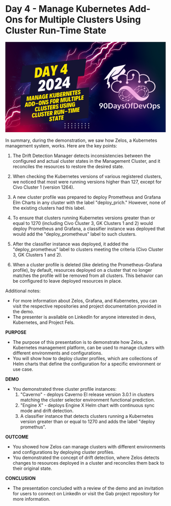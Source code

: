 # Day 4 - Manage Kubernetes Add-Ons for Multiple Clusters Using Cluster Run-Time State
[![Watch the video](thumbnails/day4.png)](https://www.youtube.com/watch?v=9OJSRbyEGVI)

 In summary, during the demonstration, we saw how Zelos, a Kubernetes management system, works. Here are the key points:

1. The Drift Detection Manager detects inconsistencies between the configured and actual cluster states in the Management Cluster, and it reconciles the resources to restore the desired state.

2. When checking the Kubernetes versions of various registered clusters, we noticed that most were running versions higher than 127, except for Civo Cluster 1 (version 1264).

3. A new cluster profile was prepared to deploy Prometheus and Grafana Elm Charts in any cluster with the label "deploy_prich." However, none of the existing clusters had this label.

4. To ensure that clusters running Kubernetes versions greater than or equal to 1270 (including Civo Cluster 3, GK Clusters 1 and 2) would deploy Prometheus and Grafana, a classifier instance was deployed that would add the "deploy_prometheus" label to such clusters.

5. After the classifier instance was deployed, it added the "deploy_prometheus" label to clusters meeting the criteria (Civo Cluster 3, GK Clusters 1 and 2).

6. When a cluster profile is deleted (like deleting the Prometheus-Grafana profile), by default, resources deployed on a cluster that no longer matches the profile will be removed from all clusters. This behavior can be configured to leave deployed resources in place.

Additional notes:
- For more information about Zelos, Grafana, and Kubernetes, you can visit the respective repositories and project documentation provided in the demo.
- The presenter is available on LinkedIn for anyone interested in devs, Kubernetes, and Project Fels.

**PURPOSE**

* The purpose of this presentation is to demonstrate how Zelos, a Kubernetes management platform, can be used to manage clusters with different environments and configurations.
* You will show how to deploy cluster profiles, which are collections of Helm charts that define the configuration for a specific environment or use case.

**DEMO**

* You demonstrated three cluster profile instances:
	1. "Caverno" - deploys Caverno El release version 3.0.1 in clusters matching the cluster selector environment functional prediction.
	2. "Engine X" - deploys Engine X Helm chart with continuous sync mode and drift detection.
	3. A classifier instance that detects clusters running a Kubernetes version greater than or equal to 1270 and adds the label "deploy promethus".

**OUTCOME**

* You showed how Zelos can manage clusters with different environments and configurations by deploying cluster profiles.
* You demonstrated the concept of drift detection, where Zelos detects changes to resources deployed in a cluster and reconciles them back to their original state.

**CONCLUSION**

* The presentation concluded with a review of the demo and an invitation for users to connect on LinkedIn or visit the Gab project repository for more information.

